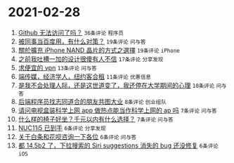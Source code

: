 # 2021-02-28

1. [Github 无法访问了吗？](https://www.v2ex.com/t/756873) `36条评论` `程序员`
1. [被同事当百度用，有什么对策？](https://www.v2ex.com/t/756894) `19条评论` `问与答`
1. [關於擴充 iPhone NAND 晶片的方式之選擇](https://www.v2ex.com/t/756871) `19条评论` `iPhone`
1. [之前我吐槽一加的设计很傻有人不信](https://www.v2ex.com/t/756887) `17条评论` `分享发现`
1. [求便宜的 vpn](https://www.v2ex.com/t/756908) `13条评论` `问与答`
1. [端传媒，经济学人，纽约客合租](https://www.v2ex.com/t/756880) `11条评论` `优惠信息`
1. [是我不会处理人际，还是这世道变了，我还停在大学期间的心理](https://www.v2ex.com/t/756893) `10条评论` `问与答`
1. [后端程序员找志同道合的朋友共图大业](https://www.v2ex.com/t/756896) `8条评论` `创业组队`
1. [请问电视盒装科学上网 app 做热点能当作科学上网的 ap 吗](https://www.v2ex.com/t/756902) `7条评论` `问与答`
1. [什么样的椅子好坐？千元以内有什么选择？](https://www.v2ex.com/t/756881) `7条评论` `问与答`
1. [NUC11i5 已到手](https://www.v2ex.com/t/756901) `6条评论` `分享发现`
1. [关于白条和花呗咨询一下各位](https://www.v2ex.com/t/756898) `6条评论` `问与答`
1. [都 14.5b2 了，下拉搜索的 Siri suggestions 消失的 bug 还没修复](https://www.v2ex.com/t/756878) `6条评论` `iOS`
